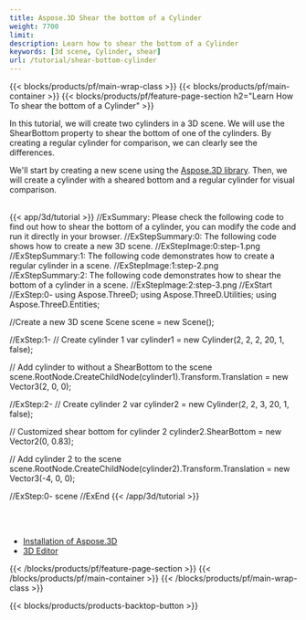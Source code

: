 ```yaml
---
title: Aspose.3D Shear the bottom of a Cylinder
weight: 7700
limit: 
description: Learn how to shear the bottom of a Cylinder
keywords: [3d scene, Cylinder, shear]
url: /tutorial/shear-bottom-cylinder
---
```


{{< blocks/products/pf/main-wrap-class >}}
{{< blocks/products/pf/main-container >}}
{{< blocks/products/pf/feature-page-section h2="Learn How To shear the bottom of a Cylinder" >}}

<p>
In this tutorial, we will create two cylinders in a 3D scene. We will use the ShearBottom property to shear the bottom of one of the cylinders. By creating a regular cylinder for comparison, we can clearly see the differences.
</p>

<p>
We'll start by creating a new scene using the <a href="https://www.nuget.org/packages/Aspose.3D">Aspose.3D library</a>. Then, we will create a cylinder with a sheared bottom and a regular cylinder for visual comparison.
</p>

<br />
{{< app/3d/tutorial >}}
//ExSummary: Please check the following code to find out how to shear the bottom of a cylinder, you can modify the code and run it directly in your browser.
//ExStepSummary:0: The following code shows how to create a new 3D scene.
//ExStepImage:0:step-1.png
//ExStepSummary:1: The following code demonstrates how to create a regular cylinder in a scene.
//ExStepImage:1:step-2.png
//ExStepSummary:2: The following code demonstrates how to shear the bottom of a cylinder in a scene.
//ExStepImage:2:step-3.png
//ExStart
//ExStep:0-
using Aspose.ThreeD;
using Aspose.ThreeD.Utilities;
using Aspose.ThreeD.Entities;

//Create a new 3D scene
Scene scene = new Scene();

//ExStep:1-
// Create cylinder 1
var cylinder1 = new Cylinder(2, 2, 2, 20, 1, false);

// Add cylinder to without a ShearBottom to the scene
scene.RootNode.CreateChildNode(cylinder1).Transform.Translation = new Vector3(2, 0, 0);

//ExStep:2-
// Create cylinder 2
var cylinder2 = new Cylinder(2, 2, 3, 20, 1, false);

// Customized shear bottom for cylinder 2
cylinder2.ShearBottom = new Vector2(0, 0.83);

// Add cylinder 2 to the scene
scene.RootNode.CreateChildNode(cylinder2).Transform.Translation = new Vector3(-4, 0, 0);

//ExStep:0-
scene
//ExEnd
{{< /app/3d/tutorial >}}
<br />

<br />
<br />
<div class="code-sample">
    <ul class="link-list">
        <li class="link-item"><a href="https://docs.aspose.com/3d/net/installation/">Installation of Aspose.3D</a></li>
        <li class="link-item"><a href="https://products.aspose.app/3d/editor/">3D Editor</a></li>
    </ul>
</div>

{{< /blocks/products/pf/feature-page-section >}}
{{< /blocks/products/pf/main-container >}}
{{< /blocks/products/pf/main-wrap-class >}}

{{< blocks/products/products-backtop-button >}}

